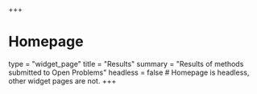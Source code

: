 +++
# Homepage
type = "widget_page"
title = "Results"
summary = "Results of methods submitted to Open Problems"
headless = false  # Homepage is headless, other widget pages are not.
+++
